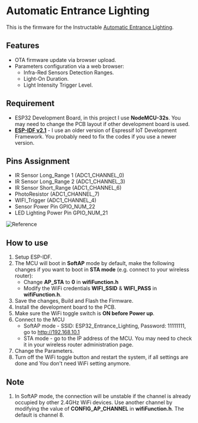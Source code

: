 # Automatic Entrance Lighting

This is the firmware for the Instructable [Automatic Entrance Lighting](https://www.instructables.com/member/CPTang/instructables/drafts/).  

## Features
- OTA firmware update via browser upload.
- Parameters configuration via a web browser:
  * Infra-Red Sensors Detection Ranges.
  * Light-On Duration.
  * Light Intensity Trigger Level.
   
## Requirement
 * ESP32 Development Board, in this project I use **NodeMCU-32s**. You may need to change the PCB layout if other development board is used. 
 * **[ESP-IDF v2.1](https://github.com/espressif/esp-idf/tree/release/v2.1)** - I use an older version of Espressif IoT Development Framework. You probably need to fix the codes if you use a newer version.   

## Pins Assignment 
 * IR Sensor Long_Range 1 	(ADC1_CHANNEL_0)
 * IR Sensor Long_Range 2 	(ADC1_CHANNEL_3)
 * IR Sensor Short_Range 	(ADC1_CHANNEL_6)
 * PhotoResistor 			(ADC1_CHANNEL_7)
 * WIFI_Trigger 			(ADC1_CHANNEL_4)
 * Sensor Power Pin 		GPIO_NUM_22
 * LED Lighting Power Pin	GPIO_NUM_21
 
 ![Reference](https://wiki.ai-thinker.com/_media/esp32/boards/nodemcu/nodemcu_32s_pin.png)
 
## How to use
  1. Setup ESP-IDF.
  2. The MCU will boot in **SoftAP** mode by default, make the following changes if you want to boot in **STA mode** (e.g. connect to your wireless router):
     * Change **AP_STA** to **0** in **wifiFunction.h**
     * Modify the WiFi credentials **WIFI_SSID** & **WIFI_PASS** in **wifiFunction.h**.
  3. Save the changes, Build and Flash the Firmware.
  4. Install the development board to the PCB.
  5. Make sure the WiFi toggle switch is **ON before Power up**.  
  6. Connect to the MCU
     * SoftAP mode - SSID: ESP32_Entrance_Lighting, Password: 11111111, go to http://192.168.10.1
     * STA mode - go to the IP address of the MCU. You may need to check it in your wireless router administration page.
  7. Change the Parameters.
  8. Turn off the WiFi toggle button and restart the system, if all settings are done and You don't need WiFi setting anymore.      

## Note
  1. In SoftAP mode, the connection will be unstable if the channel is already occupied by other 2.4GHz WiFi devices. Use another channel by modifying the value of **CONFIG_AP_CHANNEL** in **wifiFunction.h**. The default is channel 8. 